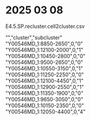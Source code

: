 # 2025 03 08

E4.5.SP.recluster.cell2cluster.csv  
  
"","cluster","subcluster"  
"Y00546MD_1:8850-2650",0,"0"  
"Y00546MD_1:12100-2000",0,"1"  
"Y00546MD_1:10450-2800",0,"0"  
"Y00546MD_1:9500-2650",0,"0"  
"Y00546MD_1:10550-3150",0,"1"  
"Y00546MD_1:11250-2250",0,"0"  
"Y00546MD_1:12100-4450",0,"1"  
"Y00546MD_1:12900-2550",0,"1"  
"Y00546MD_1:11350-1900",0,"0"  
"Y00546MD_1:9650-3050",0,"0"  
"Y00546MD_1:10150-2350",0,"0"  
"Y00546MD_1:12050-4400",0,"4"  
